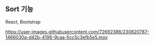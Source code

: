 ## Sort 기능

React, Bootstrap

https://user-images.githubusercontent.com/72692386/230820787-1466030a-d42b-4198-9caa-5cc5c3efb5e5.mov
